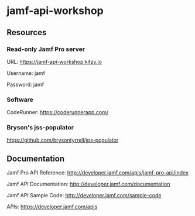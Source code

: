 # jamf-api-workshop

## Resources

### Read-only Jamf Pro server

URL: https://jamf-api-workshop.kitzy.io

Username: jamf

Password: jamf

### Software

CodeRunner: https://coderunnerapp.com/

### Bryson's jss-populator

https://github.com/brysontyrrell/jps-populator

## Documentation

Jamf Pro API Reference: http://developer.jamf.com/apis/jamf-pro-api/index

Jamf API Documentation: http://developer.jamf.com/documentation

Jamf API Sample Code: http://developer.jamf.com/sample-code

APIs: https://developer.jamf.com/apis
